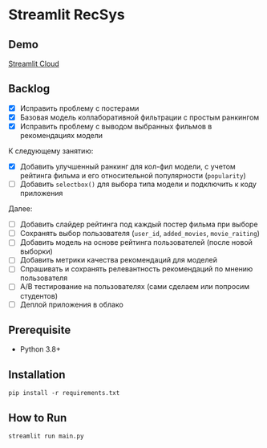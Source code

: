 # Streamlit RecSys

## Demo
[Streamlit Cloud]()

## Backlog

- [x] Исправить проблему с постерами
- [x] Базовая модель коллаборативной фильтрации с простым ранкингом
- [x] Исправить проблему с выводом выбранных фильмов в рекомендациях модели

К следующему занятию:

- [x] Добавить улучшенный ранкинг для кол-фил модели, с учетом рейтинга фильма 
и его относительной популярности (`popularity`)
- [ ] Добавить `selectbox()` для выбора типа модели и подключить к коду приложения

Далее:

- [ ] Добавить слайдер рейтинга под каждый постер фильма при выборе
- [ ] Сохранять выбор пользователя (`user_id`, `added_movies`, `movie_raiting`)
- [ ] Добавить модель на основе рейтинга пользователей (после новой выборки)
- [ ] Добавить метрики качества рекомендаций для моделей
- [ ] Спрашивать и сохранять релевантность рекомендаций по мнению пользователя
- [ ] A/B тестирование на пользователях (сами сделаем или попросим студентов)
- [ ] Деплой приложения в облако

## Prerequisite

- Python 3.8+

## Installation

```
pip install -r requirements.txt
```

## How to Run

```
streamlit run main.py
```
